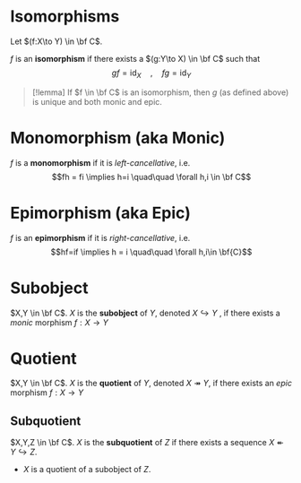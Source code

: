 # Isomorphisms
Let $(f:X\to Y) \in \bf C$.

$f$ is an **isomorphism** if there exists a $(g:Y\to X) \in \bf C$ such that
$$gf=\text{id}_X \quad,\quad fg=\text{id}_Y$$

>[!lemma] 
>If $f \in \bf C$ is an isomorphism, then $g$ (as defined above) is unique and both monic and epic. 

# Monomorphism (aka Monic)

$f$ is a **monomorphism** if it is *left-cancellative*, i.e. $$fh = fi \implies h=i \quad\quad \forall h,i \in \bf C$$
# Epimorphism (aka Epic)

$f$ is an **epimorphism** if it is *right-cancellative*, i.e. $$hf=if \implies h = i \quad\quad \forall h,i\in \bf{C}$$
# Subobject
$X,Y \in \bf C$. 
$X$ is the **subobject** of $Y$, denoted $X \hookrightarrow Y$ , if there exists a *monic* morphism $f: X\to Y$ 

# Quotient
$X,Y \in \bf C$. 
$X$ is the **quotient** of $Y$, denoted $X \twoheadrightarrow Y$, if there exists an *epic* morphism $f:X \to Y$ 

## Subquotient
$X,Y,Z \in \bf C$.
$X$ is the **subquotient** of $Z$ if there exists a sequence $X \twoheadleftarrow Y \hookrightarrow Z$.
- $X$ is a quotient of a subobject of $Z$. 


